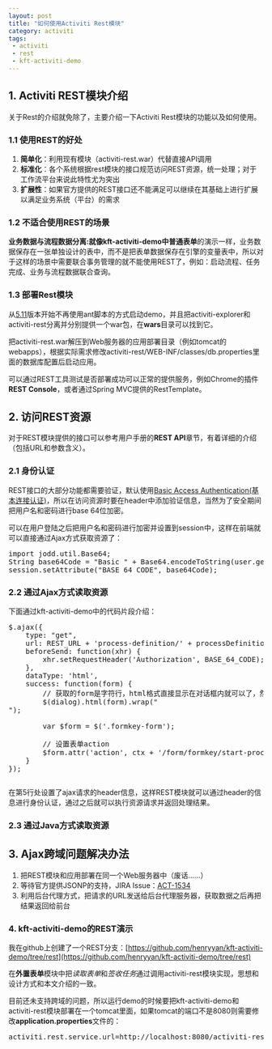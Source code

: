 ```yaml
---
layout: post
title: "如何使用Activiti Rest模块"
category: activiti
tags: 
 - activiti
 - rest
 - kft-activiti-demo
---
```


## 1. Activiti REST模块介绍


关于Rest的介绍就免除了，主要介绍一下Activiti Rest模块的功能以及如何使用。

### 1.1 使用REST的好处

1. **简单化**：利用现有模块（activiti-rest.war）代替直接API调用
2. **标准化**：各个系统根据rest模块的接口规范访问REST资源，统一处理；对于工作流平台来说此特性尤为突出
3. **扩展性**：如果官方提供的REST接口还不能满足可以继续在其基础上进行扩展以满足业务系统（平台）的需求

### 1.2 不适合使用REST的场景

**业务数据与流程数据分离:**就像kft-activiti-demo中**普通表单**的演示一样，业务数据保存在一张单独设计的表中，而不是把表单数据保存在引擎的变量表中，所以对于这样的场景中需要联合事务管理的就不能使用REST了，例如：启动流程、任务完成、业务与流程数据联合查询。

### 1.3 部署Rest模块

从[5.11](/activiti/2012/12/05/activiti-5-11-release.html)版本开始不再使用ant脚本的方式启动demo，并且把activiti-explorer和activiti-rest分离并分别提供一个war包，在**wars**目录可以找到它。

把activiti-rest.war解压到Web服务器的应用部署目录（例如tomcat的webapps），根据实际需求修改activiti-rest/WEB-INF/classes/db.properties里面的数据库配置后启动应用。

可以通过REST工具测试是否部署成功可以正常的提供服务，例如Chrome的插件**REST Console**，或者通过Spring MVC提供的RestTemplate。

## 2. 访问REST资源

对于REST模块提供的接口可以参考用户手册的**REST API**章节，有着详细的介绍（包括URL和参数含义）。

### 2.1 身份认证

REST接口的大部分功能都需要验证，默认使用[Basic Access Authentication(基本连接认证)](http://baike.baidu.com/view/2076408.htm)，所以在访问资源时要在header中添加验证信息，当然为了安全期间把用户名和密码进行base 64位加密。

可以在用户登陆之后把用户名和密码进行加密并设置到session中，这样在前端就可以直接通过Ajax方式获取资源了：

<pre class="brush:java">
import jodd.util.Base64;
String base64Code = "Basic " + Base64.encodeToString(user.getId() + ":" + user.getPassword());
session.setAttribute("BASE_64_CODE", base64Code);
</pre>

### 2.2 通过Ajax方式读取资源

下面通过kft-activiti-demo中的代码片段介绍：
<pre class="brush:js,highlight:5">
$.ajax({
	type: "get",
	url: REST_URL + 'process-definition/' + processDefinitionId + '/form',
	beforeSend: function(xhr) {
		xhr.setRequestHeader('Authorization', BASE_64_CODE);
	},
	dataType: 'html',
	success: function(form) {
		// 获取的form是字符行，html格式直接显示在对话框内就可以了，然后用form包裹起来
		$(dialog).html(form).wrap("<form class='formkey-form' method='post' />");

		var $form = $('.formkey-form');

		// 设置表单action
		$form.attr('action', ctx + '/form/formkey/start-process/' + processDefinitionId);
	}
});
</pre>
在第5行处设置了ajax请求的header信息，这样REST模块就可以通过header的信息进行身份认证，通过之后就可以执行资源请求并返回处理结果。

### 2.3 通过Java方式读取资源

<script src="https://gist.github.com/4205625.js"></script>

## 3. Ajax跨域问题解决办法

1. 把REST模块和应用部署在同一个Web服务器中（废话……）
2. 等待官方提供JSONP的支持，JIRA Issue：[ACT-1534](http://jira.codehaus.org/browse/ACT-1534)
3. 利用后台代理方式，把请求的URL发送给后台代理服务器，获取数据之后再把结果返回给前台

### 4. kft-activiti-demo的REST演示

我在github上创建了一个REST分支：[https://github.com/henryyan/kft-activiti-demo/tree/rest](https://github.com/henryyan/kft-activiti-demo/tree/rest)

在**外置表单**模块中把*读取表单*和*签收任务*通过调用activiti-rest模块实现，思想和设计方式和本文介绍的一致。

目前还未支持跨域的问题，所以运行demo的时候要把kft-activiti-demo和activiti-rest模块部署在一个tomcat里面，如果tomcat的端口不是8080则需要修改**application.properties**文件的：

<pre>
activiti.rest.service.url=http://localhost:8080/activiti-rest/service/
</pre>